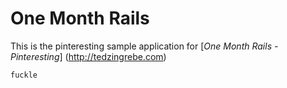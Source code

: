 # One Month Rails

This is the pinteresting sample application for
	[*One Month Rails - Pinteresting*] (http://tedzingrebe.com)
	
	fuckle